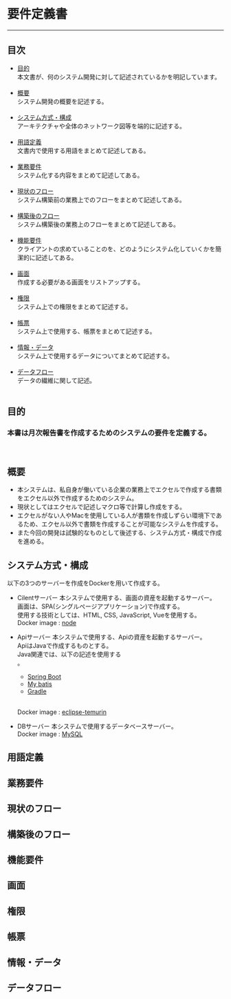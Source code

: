 # 要件定義書
---
## 目次
-  [目的](#目的)<br>
    本文書が、何のシステム開発に対して記述されているかを明記しています。<br><br>
- [概要](#概要)<br>
    システム開発の概要を記述する。<br>
    <br>
- [システム方式・構成](システム方式・構成)<br>
    アーキテクチャや全体のネットワーク図等を端的に記述する。<br><br>
- [用語定義](#用語定義)<br>
    文書内で使用する用語をまとめて記述してある。<br>
    <br>
- [業務要件](#業務要件)<br>
    システム化する内容をまとめて記述してある。<br>
    <br>
- [現状のフロー](#現状のフロー)<br>
    システム構築前の業務上でのフローをまとめて記述してある。
    <br><br>
- [構築後のフロー](#構築後のフロー)<br>
    システム構築後の業務上のフローをまとめて記述してある。<br><br>
- [機能要件](#機能要件)<br>
    クライアントの求めていることのを、どのようにシステム化していくかを簡潔的に記述してある。<br><br>
- [画面](#画面)<br>
    作成する必要がある画面をリストアップする。<br><br>
- [権限](#権限)<br>
    システム上での権限をまとめて記述する。<br>
    <br>
- [帳票](#帳票)<br>
    システム上で使用する、帳票をまとめて記述する。<br><br>
- [情報・データ](#情報・データ)<br>
    システム上で使用するデータについてまとめて記述する。<br><br>
- [データフロー](#データフロー)<br>
    データの繊維に関して記述。<br>
    <br>
## 目的
<h3>本書は月次報告書を作成するためのシステムの要件を定義する。</h3><br>

## 概要
- 本システムは、私自身が働いている企業の業務上でエクセルで作成する書類をエクセル以外で作成するためのシステム。<br>
- 現状としてはエクセルで記述しマクロ等で計算し作成をする。<br>
- エクセルがない人やMacを使用している人が書類を作成しずらい環境下であるため、エクセル以外で書類を作成することが可能なシステムを作成する。<br>
- また今回の開発は試験的なものとして後述する、システム方式・構成で作成を進める。

## システム方式・構成
以下の3つのサーバーを作成をDockerを用いて作成する。
- Cilentサーバー
    本システムで使用する、画面の資産を起動するサーバー。<br>
    画面は、SPA(シングルぺージアプリケーション)で作成する。<br>
    使用する技術としては、HTML, CSS, JavaScript, Vueを使用する。<br>
    Docker image : [node](https://hub.docker.com/_/node/)<br>
- Apiサーバー
    本システムで使用する、Apiの資産を起動するサーバー。<br>
    ApiはJavaで作成するものとする。<br>
    Java関連では、以下の記述を使用する<br>。
    - [Spring Boot](https://spring.io/)
    - [My batis](https://mybatis.org/mybatis-3/ja/index.html)
    - [Gradle](https://gradle.org/)
    <br>

    Docker image : [eclipse-temurin](https://hub.docker.com/_/eclipse-temurin/tags)
- DBサーバー
    本システムで使用するデータベースサーバー。<br>
    Docker image : [MySQL](https://hub.docker.com/_/mysql)


## 用語定義


## 業務要件


## 現状のフロー


## 構築後のフロー


## 機能要件


## 画面


## 権限


## 帳票


## 情報・データ


## データフロー